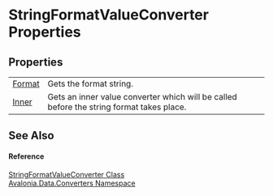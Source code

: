 # StringFormatValueConverter Properties




## Properties
<table>
<tr>
<td><a href="P_Avalonia_Data_Converters_StringFormatValueConverter_Format">Format</a></td>
<td>Gets the format string.</td>
</tr>
<tr>
<td><a href="P_Avalonia_Data_Converters_StringFormatValueConverter_Inner">Inner</a></td>
<td>Gets an inner value converter which will be called before the string format takes place.</td>
</tr>
</table>

## See Also


#### Reference
<a href="T_Avalonia_Data_Converters_StringFormatValueConverter">StringFormatValueConverter Class</a>  
<a href="N_Avalonia_Data_Converters">Avalonia.Data.Converters Namespace</a>  

